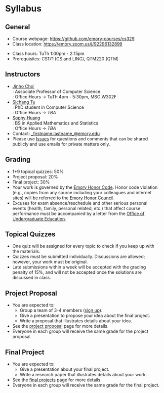# Syllabus

## General

* Course webpage: https://github.com/emory-courses/cs329
* Class location: https://emory.zoom.us/j/92296132899
<!-- * Class location: Math & Science Center (MSC) E208 -->
* Class hours: TuTh 1:00pm - 2:15pm
* Prerequisites: CS171 (CS and LING), QTM220 (QTM)

## Instructors

* [Jinho Choi](http://cs.emory.edu/~choi) <br>
  : Associate Professor of Computer Science<br>
  : Office Hours &rarr; TuTh 4pm - 5:30pm, MSC W302F
* [Sichang Tu](https://www.linkedin.com/in/sichang-tu-b23b44177/) <br>
  : PhD student in Computer Science<br>
  : Office Hours &rarr; _TBA_
* [Sophy Huang](https://www.linkedin.com/in/sophy-huang/) <br>
  : BS in Applied Mathematics and Statistics<br>
  : Office Hours &rarr; _TBA_
* Contact: _firstname.lastname_@emory.edu
* Please use [Issues](issue_guidelines.md) for questions and comments that can be shared publicly and use emails for private matters only.

## Grading

* 1+9 topical quizzes: 50%
* Project proposal: 20%
* Final project: 30%
* Your work is governed by the [Emory Honor Code](http://catalog.college.emory.edu/academic/policies-regulations/honor-code.html). Honor code violation (e.g., copies from any source including your colleagues and internet sites) will be referred to the [Emory Honor Council](http://college.emory.edu/oue/current-students/honor-council.html).
* Excuses for exam absence/reschedule and other serious personal events (health, family, personal related, etc.) that affect course performance must be accompanied by a letter from the [Office of Undergraduate Education](http://college.emory.edu/home/administration/office/undergraduate/).

## Topical Quizzes

* One quiz will be assigned for every topic to check if you keep up with the materials.
* Quizzes must be submitted individually. Discussions are allowed; however, your work must be original.
* Late submissions within a week will be accepted with the grading penalty of 15%, and will not be accepted once the solutions are discussed in class.

## Project Proposal

* You are expected to:
  * Group a team of 3-4 members ([sign up](https://canvas.emory.edu/courses/96729/groups#tab-16325)).
  * Give a presentation to propose your idea about the final project.
  * Write a proposal that illustrates details about your idea.
* See the [project proposal](project-proposal.md) page for more details.
* Everyone in each group will receive the same grade for the project proposal.

## Final Project

* You are expected to:
  * Give a presentation about your final project.
  * Write a research paper that illustrates details about your work.
* See the [final projects](final-project.md) page for more details.
* Everyone in each group will receive the same grade for the final project.
